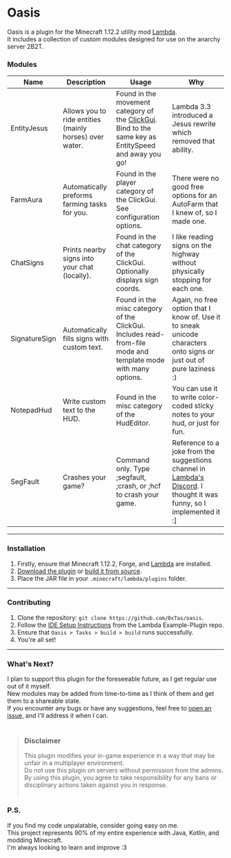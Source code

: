 # Oasis


Oasis is a plugin for the Minecraft 1.12.2 utility mod [Lambda](https://github.com/lambda-client/lambda).
<br>
It includes a collection of custom modules designed for use on the anarchy server 2B2T.

### Modules
| Name          | Description                                             | Usage                                                                                                                                               | Why                                                                                                                                                   |
|---------------|---------------------------------------------------------|-----------------------------------------------------------------------------------------------------------------------------------------------------|-------------------------------------------------------------------------------------------------------------------------------------------------------|
| EntityJesus   | Allows you to ride entities (mainly horses) over water. | Found in the movement category of the [ClickGui](https://github.com/lambda-client/lambda#faq). Bind to the same key as EntitySpeed and away you go! | Lambda 3.3 introduced a Jesus rewrite which removed that ability.                                                                                     |
| FarmAura      | Automatically preforms farming tasks for you.           | Found in the player category of the ClickGui. See configuration options.                                                                            | There were no good free options for an AutoFarm that I knew of, so I made one.                                                                        |
| ChatSigns     | Prints nearby signs into your chat (locally).           | Found in the chat category of the ClickGui. Optionally displays sign coords.                                                                        | I like reading signs on the highway without physically stopping for each one.                                                                         |
| SignatureSign | Automatically fills signs with custom text.             | Found in the misc category of the ClickGui. Includes read-from-file mode and template mode with many options.                                       | Again, no free option that I know of. Use it to sneak unicode characters onto signs or just out of pure laziness :)                                   |
| NotepadHud    | Write custom text to the HUD.                           | Found in the misc category of the HudEditor.                                                                                                        | You can use it to write color-coded sticky notes to your hud, or just for fun.                                                                        |
| SegFault      | Crashes your game?                                      | Command only. Type ;segfault, ;crash, or ;hcf to crash your game.                                                                                   | Reference to a joke from the suggestions channel in [Lambda's Discord](https://discord.gg/QjfBxJzE5x). I thought it was funny, so I implemented it :] |
---
### Installation
1. Firstly, ensure that Minecraft 1.12.2, Forge, and [Lambda](https://github.com/lambda-client/lambda) are installed.
2. [Download the plugin](https://github.com/0xTas/oasis/releases/tag/v1.1.2) or [build it from source](https://github.com/0xTas/oasis#contributing).
3. Place the JAR file in your `.minecraft/lambda/plugins` folder.
---
### Contributing
1. Clone the repository: `git clone https://github.com/0xTas/oasis`.
2. Follow the [IDE Setup Instructions](https://github.com/lambda-client/ExamplePlugin#setup-ide) from the Lambda Example-Plugin repo.
3. Ensure that `Oasis > Tasks > build > build` runs successfully.
4. You're all set!
---
### What's Next?

I plan to support this plugin for the foreseeable future, as I get regular use out of it myself.<br>
New modules may be added from time-to-time as I think of them and get them to a shareable state.<br>
If you encounter any bugs or have any suggestions, feel free to [open an issue](https://github.com/0xTas/oasis/issues/new), and I'll address it when I can.
<br><br>
> ### Disclaimer
> This plugin modifies your in-game experience in a way that may be unfair in a multiplayer environment.<br>
> Do not use this plugin on servers without permission from the admins.<br>
> By using this plugin, you agree to take responsibility for any bans or disciplinary actions taken against you in response.
<br><br>
### P.S.
If you find my code unpalatable, consider going easy on me.<br>
This project represents 90% of my entire experience with Java, Kotlin, and modding Minecraft.<br>
I'm always looking to learn and improve :3